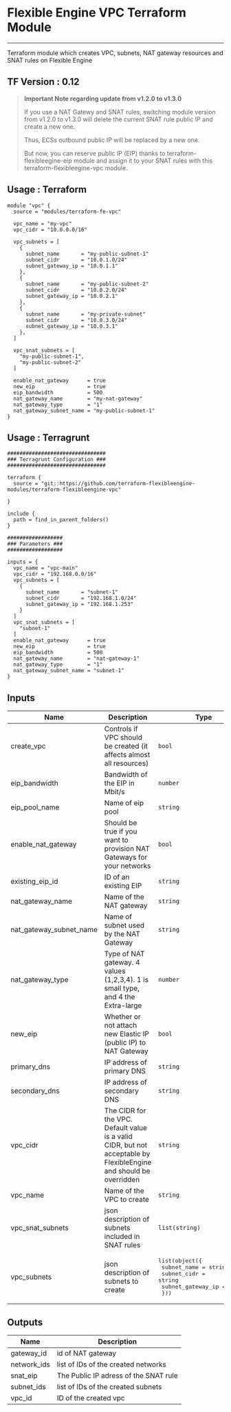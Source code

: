 # Flexible Engine VPC Terraform Module
---

Terraform module which creates VPC, subnets, NAT gateway resources and SNAT rules on Flexible Engine

## TF Version : 0.12

> **Important Note regarding update from v1.2.0 to v1.3.0**
>
> If you use a NAT Gatewy and SNAT rules, switching module version from v1.2.0 to v1.3.0 will delete the current SNAT rule public IP and create a new one.
>
> Thus, ECSs outbound public IP will be replaced by a new one.
>
> But now, you can reserve public IP (EIP) thanks to terraform-flexibleegine-eip module and assign it to your SNAT rules with this terraform-flexibleegine-vpc module.

## Usage : Terraform

```hcl
module "vpc" {
  source = "modules/terraform-fe-vpc"

  vpc_name = "my-vpc"
  vpc_cidr = "10.0.0.0/16"

  vpc_subnets = [
    {
      subnet_name       = "my-public-subnet-1"
      subnet_cidr       = "10.0.1.0/24"
      subnet_gateway_ip = "10.0.1.1"
    },
    {
      subnet_name       = "my-public-subnet-2"
      subnet_cidr       = "10.0.2.0/24"
      subnet_gateway_ip = "10.0.2.1"
    },
    {
      subnet_name       = "my-private-subnet"
      subnet_cidr       = "10.0.3.0/24"
      subnet_gateway_ip = "10.0.3.1"
    },
  ]

  vpc_snat_subnets = [
    "my-public-subnet-1",
    "my-public-subnet-2"
  ]

  enable_nat_gateway      = true
  new_eip                 = true
  eip_bandwidth           = 500
  nat_gateway_name        = "my-nat-gateway"
  nat_gateway_type        = "1"
  nat_gateway_subnet_name = "my-public-subnet-1"
}
```

## Usage : Terragrunt

```hcl
################################
### Terragrunt Configuration ###
################################

terraform {
  source = "git::https://github.com/terraform-flexibleengine-modules/terraform-flexibleengine-vpc"

}

include {
  path = find_in_parent_folders()
}

##################
### Parameters ###
##################

inputs = {
  vpc_name = "vpc-main"
  vpc_cidr = "192.168.0.0/16"
  vpc_subnets = [
    {
      subnet_name       = "subnet-1"
      subnet_cidr       = "192.168.1.0/24"
      subnet_gateway_ip = "192.168.1.253"
    }
  ]
  vpc_snat_subnets = [
    "subnet-1"
  ]
  enable_nat_gateway      = true
  new_eip                 = true
  eip_bandwidth           = 500
  nat_gateway_name        = "nat-gateway-1"
  nat_gateway_type        = "1"
  nat_gateway_subnet_name = "subnet-1"
}

```

## Inputs

| Name | Description | Type | Default | Required |
|------|-------------|------|---------|:-----:|
| create\_vpc | Controls if VPC should be created (it affects almost all resources) | `bool` | `true` | no |
| eip\_bandwidth | Bandwidth of the EIP in Mbit/s | `number` | n/a | yes |
| eip\_pool\_name | Name of eip pool | `string` | `"admin_external_net"` | no |
| enable\_nat\_gateway | Should be true if you want to provision NAT Gateways for your networks | `bool` | `false` | no |
| existing\_eip\_id | ID of an existing EIP | `string` | n/a | yes |
| nat\_gateway\_name | Name of the NAT gateway | `string` | `""` | no |
| nat\_gateway\_subnet\_name | Name of subnet used by the NAT Gateway | `string` | `""` | no |
| nat\_gateway\_type | Type of NAT gateway. 4 values (1,2,3,4). 1 is small type, and 4 the Extra-large | `number` | `"1"` | no |
| new\_eip | Whether or not attach new Elastic IP (public IP) to NAT Gateway | `bool` | `false` | no |
| primary\_dns | IP address of primary DNS | `string` | `"100.125.0.41"` | no |
| secondary\_dns | IP address of secondary DNS | `string` | `"100.126.0.41"` | no |
| vpc\_cidr | The CIDR for the VPC. Default value is a valid CIDR, but not acceptable by FlexibleEngine and should be overridden | `string` | `"0.0.0.0/0"` | no |
| vpc\_name | Name of the VPC to create | `string` | `"vpc-main"` | no |
| vpc\_snat\_subnets | json description of subnets included in SNAT rules | `list(string)` | `[]` | no |
| vpc\_subnets | json description of subnets to create | <pre>list(object({<br>    subnet_name       = string<br>    subnet_cidr       = string<br>    subnet_gateway_ip = string<br>  }))</pre> | `[]` | no |

## Outputs

| Name | Description |
|------|-------------|
| gateway\_id | id of NAT gateway |
| network\_ids | list of IDs of the created networks |
| snat\_eip | The Public IP adress of the SNAT rule |
| subnet\_ids | list of IDs of the created subnets |
| vpc\_id | ID of the created vpc |

